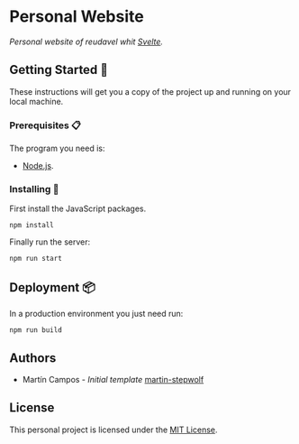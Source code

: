 # Personal Website

 _Personal website of reudavel whit [Svelte](https://svelte.dev/)._

## Getting Started :rocket:

These instructions will get you a copy of the project up and running on your local machine.

### Prerequisites :clipboard:

The program you need is:

-   [Node.js](https://nodejs.org/).

### Installing 🔧

First install the JavaScript packages.

```
npm install
```

Finally run the server:

```
npm run start
```

## Deployment 📦

In a production environment you just need run:

```
npm run build
```

## Authors

- Martín Campos - _Initial template_ [martin-stepwolf](https://github.com/martin-stepwolf)

## License

This personal project is licensed under the [MIT License](https://choosealicense.com/licenses/mit/).